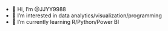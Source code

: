 - 👋 Hi, I’m @JJYY9988
- 👀 I’m interested in data analytics/visualization/programming
- 🌱 I’m currently learning R/Python/Power BI

<!---
JJYY9988/JJYY9988 is a ✨ special ✨ repository because its `README.md` (this file) appears on your GitHub profile.
You can click the Preview link to take a look at your changes.
--->
